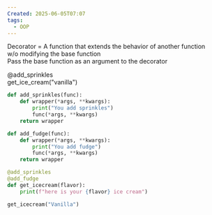```yaml
---
Created: 2025-06-05T07:07
tags:
  - OOP
---
```

Decorator = A function that extends the behavior of another function  
w/o modifying the base function  
Pass the base function as an argument to the decorator  
  
@add_sprinkles  
get_ice_cream("vanilla")

```Python
def add_sprinkles(func):
    def wrapper(*args, **kwargs):
        print("You add sprinkles")
        func(*args, **kwargs)
    return wrapper

def add_fudge(func):
    def wrapper(*args, **kwargs):
        print("You add fudge")
        func(*args, **kwargs)
    return wrapper

@add_sprinkles
@add_fudge
def get_icecream(flavor):
    print(f"here is your {flavor} ice cream")

get_icecream("Vanilla")
```